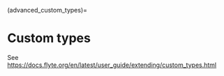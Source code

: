 (advanced_custom_types)=
# Custom types

See https://docs.flyte.org/en/latest/user_guide/extending/custom_types.html